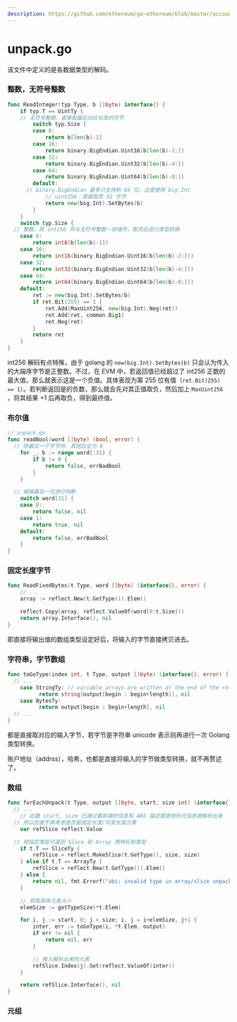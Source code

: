 ```yaml
---
description: https://github.com/ethereum/go-ethereum/blob/master/accounts/abi/unpack.go
---
```


# unpack.go

该文件中定义的是各数据类型的解码。

### 整数，无符号整数

```go
func ReadInteger(typ Type, b []byte) interface{} {
	if typ.T == UintTy {
    // 无符号整数，直接取最后对应长度的字节
		switch typ.Size {
		case 8:
			return b[len(b)-1]
		case 16:
			return binary.BigEndian.Uint16(b[len(b)-2:])
		case 32:
			return binary.BigEndian.Uint32(b[len(b)-4:])
		case 64:
			return binary.BigEndian.Uint64(b[len(b)-8:])
		default:
      // binary.BigEndian 最多只支持到 64 位，这里使用 big.Int
			// uint256：直接取完 32 字节
			return new(big.Int).SetBytes(b)
		}
	}
	switch typ.Size {
  // 整数，除 int256 外与无符号整数一样操作，取完后进行类型转换
	case 8:
		return int8(b[len(b)-1])
	case 16:
		return int16(binary.BigEndian.Uint16(b[len(b)-2:]))
	case 32:
		return int32(binary.BigEndian.Uint32(b[len(b)-4:]))
	case 64:
		return int64(binary.BigEndian.Uint64(b[len(b)-8:]))
	default:
		ret := new(big.Int).SetBytes(b)
		if ret.Bit(255) == 1 {
			ret.Add(MaxUint256, new(big.Int).Neg(ret))
			ret.Add(ret, common.Big1)
			ret.Neg(ret)
		}
		return ret
	}
}
```

int256 解码有点特殊，由于 golang 的 `new(big.Int).SetBytes(b)` 只会认为传入的大端序字节是正整数。不过，在 EVM 中，若返回值已经超过了 int256 正数的最大值，那么就表示这是一个负值。具体表现为第 255 位有值（`ret.Bit(255) == 1`）。若判断返回是的负数，那么就会先对其正值取负，然后加上 `MaxUint256` ，将其结果 +1 后再取负，得到最终值。

### 布尔值

```go
// unpack.go
func readBool(word []byte) (bool, error) {
  // 除最后一个字节外，其他应全为 0
	for _, b := range word[:31] {
		if b != 0 {
			return false, errBadBool
		}
	}

  // 根据最后一位进行判断
	switch word[31] {
	case 0:
		return false, nil
	case 1:
		return true, nil
	default:
		return false, errBadBool
	}
}
```

### 固定长度字节

```go
func ReadFixedBytes(t Type, word []byte) (interface{}, error) {
	// ...
	array := reflect.New(t.GetType()).Elem()

	reflect.Copy(array, reflect.ValueOf(word[0:t.Size]))
	return array.Interface(), nil
}
```

即直接将输出值的数组类型设定好后，将输入的字节直接拷贝进去。

### 字符串，字节数组

```go
func toGoType(index int, t Type, output []byte) (interface{}, error) {
  // ...
  	case StringTy: // variable arrays are written at the end of the return bytes
		  return string(output[begin : begin+length]), nil
    case BytesTy:
		  return output[begin : begin+length], nil
  // ...
}
```

都是直接取对应的输入字节，若字节是字符串 unicode 表示则再进行一次 Golang 类型转换。

账户地址（addrss），哈希，也都是直接将输入的字节做类型转换，就不再赘述了。

### 数组

```go
func forEachUnpack(t Type, output []byte, start, size int) (interface{}, error) {
  // ...
	// 此数 start, size 已通过最前端的信息和 ABI 描述里提供的元信息被解析出来
  // 所以后面不再考虑是否是固定长度/可变长度元素
	var refSlice reflect.Value

  // 按指定类型可返回 Slice 和 Array 两种反射类型
	if t.T == SliceTy {
		refSlice = reflect.MakeSlice(t.GetType(), size, size)
	} else if t.T == ArrayTy {
		refSlice = reflect.New(t.GetType()).Elem()
	} else {
		return nil, fmt.Errorf("abi: invalid type in array/slice unpacking stage")
	}

	// 获取具体元素大小
	elemSize := getTypeSize(*t.Elem)

	for i, j := start, 0; j < size; i, j = i+elemSize, j+1 {
		inter, err := toGoType(i, *t.Elem, output)
		if err != nil {
			return nil, err
		}

		// 推入解析出来的元素
		refSlice.Index(j).Set(reflect.ValueOf(inter))
	}

	return refSlice.Interface(), nil
}
```

### 元组


